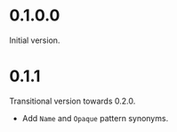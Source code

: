 # 0.1.0.0

Initial version.

# 0.1.1

Transitional version towards 0.2.0.

* Add `Name` and `Opaque` pattern synonyms.
